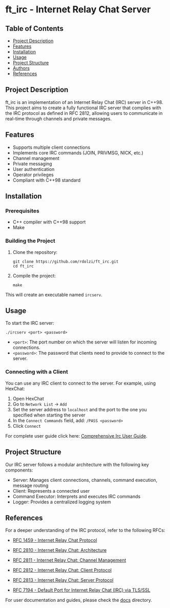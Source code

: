 # ft_irc - Internet Relay Chat Server

## Table of Contents
- [Project Description](#project-description)
- [Features](#features)
- [Installation](#installation)
- [Usage](#usage)
- [Project Structure](#project-structure)
- [Authors](#authors)
- [References](#references)

## Project Description

ft_irc is an implementation of an Internet Relay Chat (IRC) server in C++98. This project aims to create a fully functional IRC server that complies with the IRC protocol as defined in RFC 2812, allowing users to communicate in real-time through channels and private messages.

## Features

- Supports multiple client connections
- Implements core IRC commands (JOIN, PRIVMSG, NICK, etc.)
- Channel management
- Private messaging
- User authentication
- Operator privileges
- Compliant with C++98 standard

## Installation

### Prerequisites

- C++ compiler with C++98 support
- Make

### Building the Project

1. Clone the repository:
   ```
   git clone https://github.com/rdolzi/ft_irc.git
   cd ft_irc
   ```

2. Compile the project:
   ```
   make
   ```

This will create an executable named `ircserv`.

## Usage

To start the IRC server:

```
./ircserv <port> <password>
```

- `<port>`: The port number on which the server will listen for incoming connections.
- `<password>`: The password that clients need to provide to connect to the server.

### Connecting with a Client

You can use any IRC client to connect to the server. For example, using HexChat:

1. Open HexChat
2. Go to `Network List` -> `Add`
3. Set the server address to `localhost` and the port to the one you specified when starting the server
4. In the `Connect Commands` field, add: `/PASS <password>`
5. Click `Connect`

For complete user guide click here:  [Comprehensive Irc User Guide](docs/user-guide/comprehensive-irc-user-guide.md).

## Project Structure

Our IRC server follows a modular architecture with the following key components:

- Server: Manages client connections, channels, command execution, message routing
- Client: Represents a connected user
- Command Executor: Interprets and executes IRC commands
- Logger: Provides a centralized logging system


## References

For a deeper understanding of the IRC protocol, refer to the following RFCs:

- [RFC 1459 - Internet Relay Chat Protocol](https://tools.ietf.org/html/rfc1459)

- [RFC 2810 - Internet Relay Chat: Architecture](https://tools.ietf.org/html/rfc2810)

- [RFC 2811 - Internet Relay Chat: Channel Management](https://tools.ietf.org/html/rfc2811)

- [RFC 2812 - Internet Relay Chat: Client Protocol](https://tools.ietf.org/html/rfc2812)

- [RFC 2813 - Internet Relay Chat: Server Protocol](https://tools.ietf.org/html/rfc2813)

- [RFC 7194 - Default Port for Internet Relay Chat (IRC) via TLS/SSL](https://tools.ietf.org/html/rfc7194)


For user documentation and guides, please check the [docs](./docs) directory.
